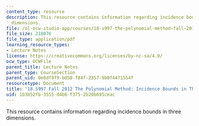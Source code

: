 ```yaml
---
content_type: resource
description: This resource contains information regarding incidence bounds in three
  dimensions.
file: /ol-ocw-studio-app/courses/18-s997-the-polynomial-method-fall-2012/1b3b52fb3555d4b6f3752b20b695ceac_MIT18_S997F12_lec20.pdf
file_size: 218076
file_type: application/pdf
learning_resource_types:
- Lecture Notes
license: https://creativecommons.org/licenses/by-nc-sa/4.0/
ocw_type: OCWFile
parent_title: Lecture Notes
parent_type: CourseSection
parent_uid: 0e8df9f9-b058-f84f-2357-9b0f4471554f
resourcetype: Document
title: '18.S997 Fall 2012 The Polynomial Method: Incidence Bounds in Three Dimensions'
uid: 1b3b52fb-3555-d4b6-f375-2b20b695ceac
---
```

This resource contains information regarding incidence bounds in three dimensions.